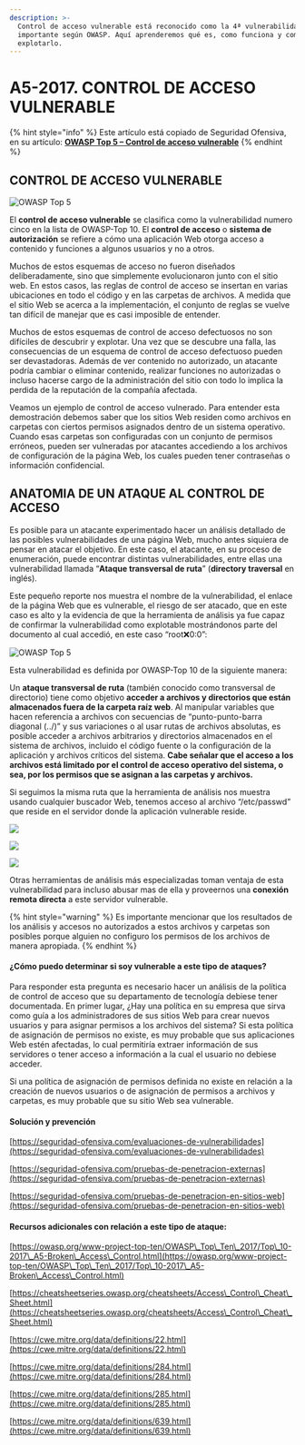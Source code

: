```yaml
---
description: >-
  Control de acceso vulnerable está reconocido como la 4ª vulnerabilidad Web más
  importante según OWASP. Aquí aprenderemos qué es, como funciona y como
  explotarlo.
---
```


# A5-2017. CONTROL DE ACCESO VULNERABLE

{% hint style="info" %}
Este artículo está copiado de Seguridad Ofensiva, en su artículo: [**OWASP Top 5 – Control de acceso vulnerable**](https://seguridad-ofensiva.com/blog/owasp-top-10/owasp-top-5/)
{% endhint %}

## CONTROL DE ACCESO VULNERABLE

![OWASP Top 5](https://seguridad-ofensiva.com/blog/ptukregr/2019/10/3.jpg)

El **control de acceso vulnerable** se clasifica como la vulnerabilidad numero cinco en la lista de OWASP-Top 10. El **control de acceso** o **sistema de autorización** se refiere a cómo una aplicación Web otorga acceso a contenido y funciones a algunos usuarios y no a otros.

Muchos de estos esquemas de acceso no fueron diseñados deliberadamente, sino que simplemente evolucionaron junto con el sitio web. En estos casos, las reglas de control de acceso se insertan en varias ubicaciones en todo el código y en las carpetas de archivos. A medida que el sitio Web se acerca a la implementación, el conjunto de reglas se vuelve tan difícil de manejar que es casi imposible de entender.

Muchos de estos esquemas de control de acceso defectuosos no son difíciles de descubrir y explotar. Una vez que se descubre una falla, las consecuencias de un esquema de control de acceso defectuoso pueden ser devastadoras. Además de ver contenido no autorizado, un atacante podría cambiar o eliminar contenido, realizar funciones no autorizadas o incluso hacerse cargo de la administración del sitio con todo lo implica la perdida de la reputación de la compañía afectada.

Veamos un ejemplo de control de acceso vulnerado. Para entender esta demostración debemos saber que los sitios Web residen como archivos en carpetas con ciertos permisos asignados dentro de un sistema operativo. Cuando esas carpetas son configuradas con un conjunto de permisos erróneos, pueden ser vulneradas por atacantes accediendo a los archivos de configuración de la página Web, los cuales pueden tener contraseñas o información confidencial.

## ANATOMIA DE UN ATAQUE AL CONTROL DE ACCESO

Es posible para un atacante experimentado hacer un análisis detallado de las posibles vulnerabilidades de una página Web, mucho antes siquiera de pensar en atacar el objetivo. En este caso, el atacante, en su proceso de enumeración, puede encontrar distintas vulnerabilidades, entre ellas una vulnerabilidad llamada “**Ataque transversal de ruta**” (**directory traversal** en inglés).

Este pequeño reporte nos muestra el nombre de la vulnerabilidad, el enlace de la página Web que es vulnerable, el riesgo de ser atacado, que en este caso es alto y la evidencia de que la herramienta de análisis ya fue capaz de confirmar la vulnerabilidad como explotable mostrándonos parte del documento al cual accedió, en este caso “root:x:0:0”:

![OWASP Top 5](https://seguridad-ofensiva.com/blog/ptukregr/2019/10/word-image-16.png)

Esta vulnerabilidad es definida por OWASP-Top 10 de la siguiente manera:

Un **ataque transversal de ruta** (también conocido como transversal de directorio) tiene como objetivo **acceder a archivos y directorios que están almacenados fuera de la carpeta raíz web**. Al manipular variables que hacen referencia a archivos con secuencias de “punto-punto-barra diagonal (../)” y sus variaciones o al usar rutas de archivos absolutas, es posible acceder a archivos arbitrarios y directorios almacenados en el sistema de archivos, incluido el código fuente o la configuración de la aplicación y archivos críticos del sistema. **Cabe señalar que el acceso a los archivos está limitado por el control de acceso operativo del sistema, o sea, por los permisos que se asignan a las carpetas y archivos.**

Si seguimos la misma ruta que la herramienta de análisis nos muestra usando cualquier buscador Web, tenemos acceso al archivo “/etc/passwd” que reside en el servidor donde la aplicación vulnerable reside.

![](https://seguridad-ofensiva.com/blog/ptukregr/2019/10/word-image-17.png)

![](https://seguridad-ofensiva.com/blog/ptukregr/2019/10/word-image-18.png)

![](https://seguridad-ofensiva.com/blog/ptukregr/2019/10/word-image-19.png)

Otras herramientas de análisis más especializadas toman ventaja de esta vulnerabilidad para incluso abusar mas de ella y proveernos una **conexión remota directa** a este servidor vulnerable.

{% hint style="warning" %}
Es importante mencionar que los resultados de los análisis y accesos no autorizados a estos archivos y carpetas son posibles porque alguien no configuro los permisos de los archivos de manera apropiada.
{% endhint %}

#### **¿Cómo puedo determinar si soy vulnerable a este tipo de ataques?**

Para responder esta pregunta es necesario hacer un análisis de la política de control de acceso que su departamento de tecnología debiese tener documentada. En primer lugar, ¿Hay una política en su empresa que sirva como guía a los administradores de sus sitios Web para crear nuevos usuarios y para asignar permisos a los archivos del sistema? Si esta política de asignación de permisos no existe, es muy probable que sus aplicaciones Web estén afectadas, lo cual permitiría extraer información de sus servidores o tener acceso a información a la cual el usuario no debiese acceder.

Si una política de asignación de permisos definida no existe en relación a la creación de nuevos usuarios o de asignación de permisos a archivos y carpetas, es muy probable que su sitio Web sea vulnerable.

#### **Solución y prevención**

[https://seguridad-ofensiva.com/evaluaciones-de-vulnerabilidades](https://seguridad-ofensiva.com/evaluaciones-de-vulnerabilidades)

[https://seguridad-ofensiva.com/pruebas-de-penetracion-externas](https://seguridad-ofensiva.com/pruebas-de-penetracion-externas)

[https://seguridad-ofensiva.com/pruebas-de-penetracion-en-sitios-web](https://seguridad-ofensiva.com/pruebas-de-penetracion-en-sitios-web)

#### **Recursos adicionales con relación a este tipo de ataque**:

[https://owasp.org/www-project-top-ten/OWASP\_Top\_Ten\_2017/Top\_10-2017\_A5-Broken\_Access\_Control.html](https://owasp.org/www-project-top-ten/OWASP\_Top\_Ten\_2017/Top\_10-2017\_A5-Broken\_Access\_Control.html)

[https://cheatsheetseries.owasp.org/cheatsheets/Access\_Control\_Cheat\_Sheet.html](https://cheatsheetseries.owasp.org/cheatsheets/Access\_Control\_Cheat\_Sheet.html)

[https://cwe.mitre.org/data/definitions/22.html](https://cwe.mitre.org/data/definitions/22.html)

[https://cwe.mitre.org/data/definitions/284.html](https://cwe.mitre.org/data/definitions/284.html)

[https://cwe.mitre.org/data/definitions/285.html](https://cwe.mitre.org/data/definitions/285.html)

[https://cwe.mitre.org/data/definitions/639.html](https://cwe.mitre.org/data/definitions/639.html)
